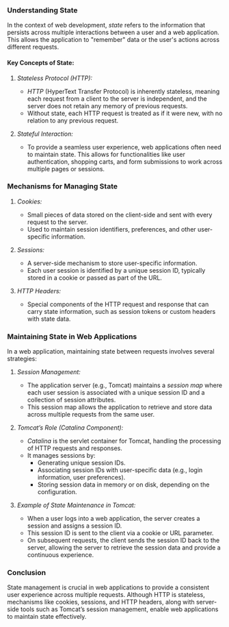 ### Understanding State

In the context of web development, *state* refers to the information that persists across multiple interactions between a user and a web application. This allows the application to "remember" data or the user's actions across different requests. 

#### Key Concepts of State:
1. *Stateless Protocol (HTTP):*
   - *HTTP* (HyperText Transfer Protocol) is inherently stateless, meaning each request from a client to the server is independent, and the server does not retain any memory of previous requests.
   - Without state, each HTTP request is treated as if it were new, with no relation to any previous request.

2. *Stateful Interaction:*
   - To provide a seamless user experience, web applications often need to maintain state. This allows for functionalities like user authentication, shopping carts, and form submissions to work across multiple pages or sessions.

### Mechanisms for Managing State

1. *Cookies:*
   - Small pieces of data stored on the client-side and sent with every request to the server.
   - Used to maintain session identifiers, preferences, and other user-specific information.

2. *Sessions:*
   - A server-side mechanism to store user-specific information.
   - Each user session is identified by a unique session ID, typically stored in a cookie or passed as part of the URL.

3. *HTTP Headers:*
   - Special components of the HTTP request and response that can carry state information, such as session tokens or custom headers with state data.

### Maintaining State in Web Applications

In a web application, maintaining state between requests involves several strategies:

1. *Session Management:*
   - The application server (e.g., Tomcat) maintains a *session map* where each user session is associated with a unique session ID and a collection of session attributes.
   - This session map allows the application to retrieve and store data across multiple requests from the same user.

2. *Tomcat’s Role (Catalina Component):*
   - *Catalina* is the servlet container for Tomcat, handling the processing of HTTP requests and responses.
   - It manages sessions by:
     - Generating unique session IDs.
     - Associating session IDs with user-specific data (e.g., login information, user preferences).
     - Storing session data in memory or on disk, depending on the configuration.

3. *Example of State Maintenance in Tomcat:*
   - When a user logs into a web application, the server creates a session and assigns a session ID.
   - This session ID is sent to the client via a cookie or URL parameter.
   - On subsequent requests, the client sends the session ID back to the server, allowing the server to retrieve the session data and provide a continuous experience.

### Conclusion

State management is crucial in web applications to provide a consistent user experience across multiple requests. Although HTTP is stateless, mechanisms like cookies, sessions, and HTTP headers, along with server-side tools such as Tomcat’s session management, enable web applications to maintain state effectively.
